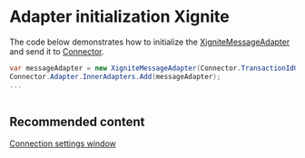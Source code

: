 # Adapter initialization Xignite

The code below demonstrates how to initialize the [XigniteMessageAdapter](../api/StockSharp.Xignite.XigniteMessageAdapter.html) and send it to [Connector](../api/StockSharp.Algo.Connector.html).

```cs
var messageAdapter = new XigniteMessageAdapter(Connector.TransactionIdGenerator);
Connector.Adapter.InnerAdapters.Add(messageAdapter);
...	
							
```

## Recommended content

[Connection settings window](API_UI_ConnectorWindow.md)
